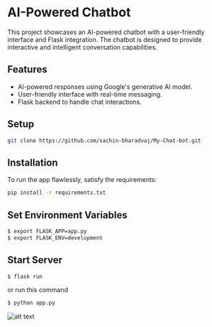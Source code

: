 # AI-Powered Chatbot

This project showcases an AI-powered chatbot with a user-friendly interface and Flask integration. The chatbot is designed to provide interactive and intelligent conversation capabilities.

## Features

- AI-powered responses using Google's generative AI model.
- User-friendly interface with real-time messaging.
- Flask backend to handle chat interactions.

## Setup

```bash
git clone https://github.com/sachin-bharadvaj/My-Chat-bot.git
```

## Installation

To run the app flawlessly, satisfy the requirements:

```bash
pip install -r requirements.txt
```
## Set Environment Variables

```bash
$ export FLASK_APP=app.py
$ export FLASK_ENV=development
```
## Start Server

```bash
$ flask run
```
or run this command

```bash
$ python app.py
```

![alt text]()






